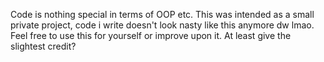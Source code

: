 Code is nothing special in terms of OOP etc.
This was intended as a small private project, code i write doesn't look nasty like this anymore dw lmao.
Feel free to use this for yourself or improve upon it. At least give the slightest credit?

